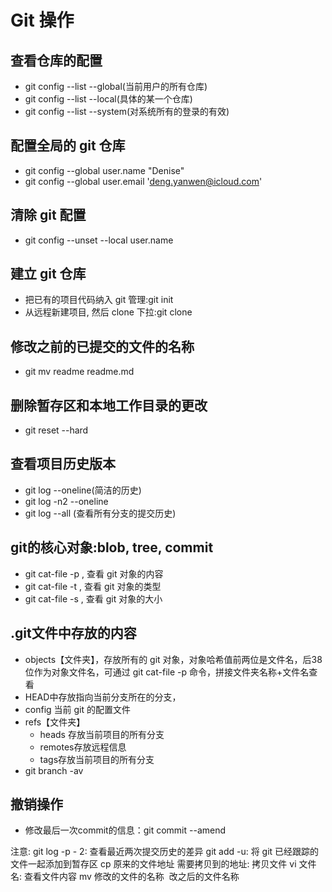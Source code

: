 # Git 操作

## 查看仓库的配置

* git config --list --global(当前用户的所有仓库)
* git config --list --local(具体的某一个仓库)
* git config --list --system(对系统所有的登录的有效)

## 配置全局的 git 仓库

* git config --global user.name "Denise"
* git config --global user.email 'deng.yanwen@icloud.com'

## 清除 git 配置

* git config --unset --local user.name

## 建立 git 仓库

* 把已有的项目代码纳入 git 管理:git init
* 从远程新建项目, 然后 clone 下拉:git clone

## 修改之前的已提交的文件的名称

* git mv readme readme.md

## 删除暂存区和本地工作目录的更改

* git reset --hard

## 查看项目历史版本

* git log --oneline(简洁的历史)
* git log -n2 --oneline
* git log --all (查看所有分支的提交历史)
## git的核心对象:blob, tree, commit

* git cat-file -p , 查看 git 对象的内容
* git cat-file -t , 查看 git 对象的类型
* git cat-file -s , 查看 git 对象的大小

## .git文件中存放的内容

* objects【文件夹】，存放所有的 git 对象，对象哈希值前两位是文件名，后38位作为对象文件名，可通过 git cat-file -p 命令，拼接文件夹名称+文件名查看
* HEAD中存放指向当前分支所在的分支，
* config 当前 git 的配置文件
* refs【文件夹】
    - heads 存放当前项目的所有分支
    - remotes存放远程信息
    - tags存放当前项目的所有分支
* git branch -av        

## 撤销操作

* 修改最后一次commit的信息：git commit --amend

注意:
git log -p - 2: 查看最近两次提交历史的差异
git add -u: 将 git 已经跟踪的文件一起添加到暂存区
cp 原来的文件地址 需要拷贝到的地址: 拷贝文件
vi 文件名: 查看文件内容
mv 修改的文件的名称  改之后的文件名称
